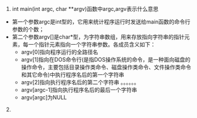 1. int main(int argc, char **argv)函数中argc,argv表示什么意思
- 第一个参数argc是int型的，它用来统计程序运行时发送给main函数的命令行参数的个数；
- 第二个参数argv[]是char*型，为字符串数组，用来存放指向字符串的指针元素，每一个指针元素指向一个字符串参数。各成员含义如下：
    - argv[0]指向程序运行的全路径名
    - argv[1]指向在DOS命令行(是指DOS操作系统的命令，是一种面向磁盘的操作命令，主要包括目录操作类命令、磁盘操作类命令、文件操作类命令和其它命令)中执行程序名后的第一个字符串
    - argv[2]指向执行程序名后的第二个字符串
    。。。。。。
    - argv[argc-1]指向执行程序名后的最后一个字符串
    - argv[argc]为NULL
2. 